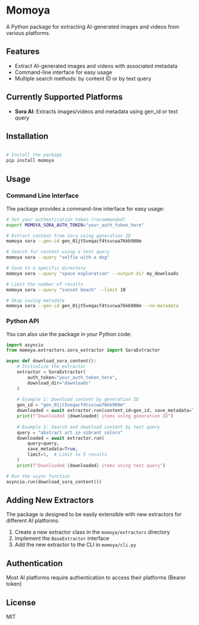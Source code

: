 # Momoya

A Python package for extracting AI-generated images and videos from various platforms.

## Features

- Extract AI-generated images and videos with associated metadata
- Command-line interface for easy usage
- Multiple search methods: by content ID or by text query

## Currently Supported Platforms

- **Sora AI**: Extracts images/videos and metadata using gen_id or text query

## Installation

```bash

# Install the package
pip install momoya
```

## Usage

### Command Line Interface

The package provides a command-line interface for easy usage:

```bash
# Set your authentication token (recommended)
export MOMOYA_SORA_AUTH_TOKEN="your_auth_token_here"

# Extract content from Sora using generation ID
momoya sora --gen-id gen_01jt5veqacf4tsvcwa76kb908m

# Search for content using a text query
momoya sora --query "selfie with a dog"

# Save to a specific directory
momoya sora --query "space exploration" --output-dir my_downloads

# Limit the number of results
momoya sora --query "sunset beach" --limit 10

# Skip saving metadata
momoya sora --gen-id gen_01jt5veqacf4tsvcwa76kb908m --no-metadata
```

### Python API

You can also use the package in your Python code:

```python
import asyncio
from momoya.extractors.sora_extractor import SoraExtractor

async def download_sora_content():
    # Initialize the extractor
    extractor = SoraExtractor(
        auth_token="your_auth_token_here",
        download_dir="downloads"
    )
    
    # Example 1: Download content by generation ID
    gen_id = "gen_01jt5veqacf4tsvcwa76kb908m"
    downloaded = await extractor.run(content_id=gen_id, save_metadata=True)
    print(f"Downloaded {downloaded} items using generation ID")
    
    # Example 2: Search and download content by text query
    query = "abstract art in vibrant colors"
    downloaded = await extractor.run(
        query=query, 
        save_metadata=True,
        limit=5,  # Limit to 5 results
    )
    print(f"Downloaded {downloaded} items using text query")

# Run the async function
asyncio.run(download_sora_content())
```

## Adding New Extractors

The package is designed to be easily extensible with new extractors for different AI platforms:

1. Create a new extractor class in the `momoya/extractors` directory
2. Implement the `BaseExtractor` interface
3. Add the new extractor to the CLI in `momoya/cli.py`

## Authentication

Most AI platforms require authentication to access their platforms (Bearer token)

## License

MIT